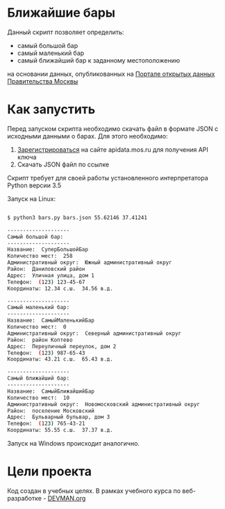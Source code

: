 # Ближайшие бары

Данный скрипт позволяет определить:

* самый большой бар
* самый маленький бар
* самый ближайший бар к заданному местоположению

на основании данных, опубликованных на [Портале открытых данных Правительства Москвы](http://data.mos.ru/)

# Как запустить

Перед запуском скрипта необходимо скачать файл в формате JSON с исходными данными о барах. Для этого необходимо:

1. [Зарегистрироваться](https://apidata.mos.ru/Account/Register) на сайте apidata.mos.ru для получения API ключа
2. Скачать JSON файл по ссылке 

Скрипт требует для своей работы установленного интерпретатора Python версии 3.5

Запуск на Linux:

```bash

$ python3 bars.py bars.json 55.62146 37.41241

--------------------
Самый большой бар:
--------------------
Название:  СуперБольшойБар
Количество мест:  258
Административный округ:  Южный административный округ
Район:  Даниловский район
Адрес:  Уличная улица, дом 1
Телефон:  (123) 123-45-67
Координаты: 12.34 с.ш.  34.56 в.д.

--------------------
Самый маленький бар:
--------------------
Название:  СамыйМаленькийБар
Количество мест:  0
Административный округ:  Северный административный округ
Район:  район Коптево
Адрес:  Переуличный переулок, дом 2
Телефон:  (123) 987-65-43
Координаты: 43.21 с.ш.  65.43 в.д.

--------------------
Самый ближайший бар:
--------------------
Название:  СамыйБлижайшийБар
Количество мест:  10
Административный округ:  Новомосковский административный округ
Район:  поселение Московский
Адрес:  Бульварный бульвар, дом 3
Телефон:  (123) 765-43-21
Координаты: 55.55 с.ш.  37.37 в.д.

```

Запуск на Windows происходит аналогично.

# Цели проекта

Код создан в учебных целях. В рамках учебного курса по веб-разработке - [DEVMAN.org](https://devman.org)
